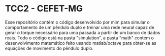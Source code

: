 # TCC2 - CEFET-MG
Esse repositório contém o código desenvolvido por mim para simular o comportamento de um pêndulo duplo e treinar uma rede neural capaz de gerar o torque necessário para uma passada a partir de um banco de dados reais.
Todo o código está na pasta "simulation", a pasta "math" contém o desenvolvimento matemático feito usando matlab/octave para obter-se as equações de movimento do pêndulo duplo.
